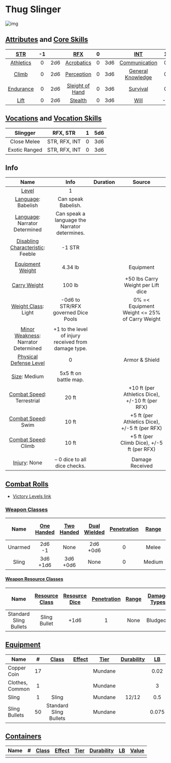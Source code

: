 # Thug Slinger

![img]()

## [Attributes](./../../../../../CoreRules/GeneralRules/Attributes.md) and [Core Skills](./../../../../../CoreRules/GeneralRules/CoreSkills.md)

|  [STR](./../../../../../CoreRules/GeneralRules/Attributes.md#strength-str)   |  -1   |       |         [RFX](./../../../../../CoreRules/GeneralRules/Attributes.md#reflex-rfx)          |   0   |       |        [INT](./../../../../../CoreRules/GeneralRules/Attributes.md#intelligence-int)         |   1   |       |
| :--------------------------------------------------------------------------: | :---: | :---: | :--------------------------------------------------------------------------------------: | :---: | :---: | :------------------------------------------------------------------------------------------: | :---: | :---: |
| [Athletics](./../../../../../CoreRules/GeneralRules/CoreSkills.md#athletics) |   0   |  2d6  |      [Acrobatics](./../../../../../CoreRules/GeneralRules/CoreSkills.md#acrobatics)      |   0   |  3d6  |     [Communication](./../../../../../CoreRules/GeneralRules/CoreSkills.md#communication)     |   0   |  4d6  |
|     [Climb](./../../../../../CoreRules/GeneralRules/CoreSkills.md#climb)     |   0   |  2d6  |      [Perception](./../../../../../CoreRules/GeneralRules/CoreSkills.md#perception)      |   0   |  3d6  | [General Knowledge](./../../../../../CoreRules/GeneralRules/CoreSkills.md#general-knowledge) |   0   |  4d6  |
| [Endurance](./../../../../../CoreRules/GeneralRules/CoreSkills.md#endurance) |   0   |  2d6  | [Sleight of Hand](./../../../../../CoreRules/GeneralRules/CoreSkills.md#sleight-of-hand) |   0   |  3d6  |          [Survival](./../../../../../CoreRules/GeneralRules/CoreSkills.md#survival)          |   0   |  4d6  |
|      [Lift](./../../../../../CoreRules/GeneralRules/CoreSkills.md#lift)      |   0   |  2d6  |         [Stealth](./../../../../../CoreRules/GeneralRules/CoreSkills.md#stealth)         |   0   |  3d6  |              [Will](./../../../../../CoreRules/GeneralRules/CoreSkills.md#will)              |  -1   |  3d6  |

## [Vocations](./../../../../../CoreRules/GeneralRules/Vocations.md) and [Vocation Skills](./../../../../../CoreRules/GeneralRules/Vocations.md#vocation-skills)

| Slingger |   RFX, STR    |   1   |  5d6  |
| :------: | :-----------: | :---: | :---: |
| Close Melee  | STR, RFX, INT |   0   |  3d6  |
|  Exotic Ranged  | STR, RFX, INT |   0   |  3d6  |

## Info

|                                                       Name                                                        |                         Info                         | Duration |                     Source                      |
| :---------------------------------------------------------------------------------------------------------------: | :--------------------------------------------------: | :------: | :---------------------------------------------: |
|                     [Level](./../../../../../CoreRules/CharacterCreationRules/TiersOfPlay.md)                     |                          1                           |          |                                                 |
|                              [Language](./../../../Languages/Languages.md): Babelish                              |                 Can speak Babelish.                  |          |                                                 |
|                        [Language](./../../../Languages/Languages.md): Narrator Determined                         |    Can speak a language the Narrator determines.     |          |                                                 |
| [Disabling Characteristic](./../../../../../CoreRules/CharacterCreationRules/DisablingCharacteristics.md): Feeble |                        -1 STR                        |          |                                                 |
|                                                                                                                   |                                                      |          |                                                 |
|               [Equipment Weight](./../../../../../CoreRules/AdvancedRules/CarryWeight.md#equipment)               |                       4.34 lb                        |          |                    Equipment                    |
|               [Carry Weight](./../../../../../CoreRules/AdvancedRules/CarryWeight.md#carry-weight)                |                        100 lb                        |          |       +50 lbs Carry Weight per Lift dice        |
|           [Weight Class](./../../../../../CoreRules/AdvancedRules/CarryWeight.md#weight-classes): Light           |         -0d6 to STR/RFX governed Dice Pools          |          |  0% =< Equipment Weight <= 25% of Carry Weight  |
|                                                                                                                   |                                                      |          |                                                 |
|      [Minor Weakness](./../../../../../CoreRules/CombatRules/WeaknessAndResistance.md): Narrator Determined       | +1 to the level of injury received from damage type. |          |                                                 |
|    [Physical Defense Level](./../../../../../CoreRules/CombatRules/DefenseAndPenetration.md#physical-defense)     |                          0                           |          |                 Armor & Shield                  |
|                                                                                                                   |                                                      |          |                                                 |
|                     [Size](./../../../../../CoreRules/CombatRules/BattleMap.md#size): Medium                      |                5x5 ft on battle map.                 |          |                                                 |
|         [Combat Speed](./../../../../../CoreRules/CombatRules/CombatSpeed.md#combat-speeds): Terrestrial          |                        20 ft                         |          | +10 ft (per Athletics Dice), +/-10 ft (per RFX) |
|             [Combat Speed](./../../../../../CoreRules/CombatRules/CombatSpeed.md#combat-speeds): Swim             |                        10 ft                         |          |  +5 ft (per Athletics Dice), +/-5 ft (per RFX)  |
|            [Combat Speed](./../../../../../CoreRules/CombatRules/CombatSpeed.md#combat-speeds): Climb             |                        10 ft                         |          |    +5 ft (per Climb Dice), +/-5 ft (per RFX)    |
|                                                                                                                   |                                                      |          |                                                 |
|                         [Injury](./../../../../../CoreRules/CombatRules/Injury.md): None                          |             – 0 dice to all dice checks.             |          |                 Damage Received                 |

## [Combat Rolls](./../../../../../CoreRules/CombatRules/CombatRolls.md)

- [Victory Levels link](./../../../../../CoreRules/CombatRules/VictoryLevels.md)

### [Weapon Classes](./../../../../../CoreRules/CombatRules/WeaponClasses.md)

|  Name   | [One<br />Handed](./../../../../../CoreRules/CombatRules/WeaponClasses.md#one-handed) | [Two<br />Handed](./../../../../../CoreRules/CombatRules/WeaponClasses.md#two-handed) | [Dual<br />Wielded](./../../../../../CoreRules/CombatRules/WeaponClasses.md#dual-wielded) | [Penetration](./../../../../../CoreRules/CombatRules/DefenseAndPenetration.md#penetration) | [Range](./../../../../../CoreRules/CombatRules/Range.md) | [Damage<br />Types](./../../../../../CoreRules/CombatRules/DamageTypes.md) | [Engageable<br />Opponents](./../../../../../CoreRules/CombatRules/EngageableOpponents.md) | [Area Of<br />Effect](./../../../../../CoreRules/CombatRules/AreaOfEffect.md) | [Weapon<br />Resource](./../../../../../CoreRules/CombatRules/WeaponClasses.md#weapon-resources) |
| :-----: | :-----------------------------------------------------------------------------------: | :-----------------------------------------------------------------------------------: | :---------------------------------------------------------------------------------------: | :----------------------------------------------------------------------------------------: | :------------------------------------------------------: | :------------------------------------------------------------------------: | :----------------------------------------------------------------------------------------: | :---------------------------------------------------------------------------: | :----------------------------------------------------------------------------------------------: |
| Unarmed |                                      2d6<br />-1                                      |                                         None                                          |                                       2d6<br />+0d6                                       |                                             0                                              |                          Melee                           |                                  Bludgeon                                  |                                           Rapid                                            |                                     None                                      |                                               None                                               |
|  Sling  |                                     3d6<br />+1d6                                     |                                     3d6<br />+0d6                                     |                                           None                                            |                                             0                                              |                          Medium                          |                                                                            |                                          Standard                                          |                                     None                                      |                                           Sling Bullet                                           |

#### [Weapon Resource Classes](./../../../../../CoreRules/CombatRules/WeaponResourceClasses.md)

|          Name          | [Resource Class](./../../../../../CoreRules/CombatRules/WeaponResourceClasses.md#resource-class) | [Resource Dice](./../../../../../CoreRules/CombatRules/WeaponResourceClasses.md#resource-dice) | [Penetration](./../../../../../CoreRules/CombatRules/WeaponResourceClasses.md#penetration) | [Range](./../../../../../CoreRules/CombatRules/WeaponResourceClasses.md#range) | [Damage<br />Types](./../../../../../CoreRules/CombatRules/WeaponResourceClasses.md#damage-types) | [Area Of<br />Effect](./../../../../../CoreRules/CombatRules/WeaponResourceClasses.md#area-of-effect) |
| :--------------------: | :----------------------------------------------------------------------------------------------: | :--------------------------------------------------------------------------------------------: | :----------------------------------------------------------------------------------------: | :----------------------------------------------------------------------------: | :-----------------------------------------------------------------------------------------------: | :---------------------------------------------------------------------------------------------------: |
| Standard Sling Bullets |                                           Sling Bullet                                           |                                              +1d6                                              |                                             1                                              |                                      None                                      |                                             Bludgeon                                              |                                                 None                                                  |

## [Equipment](./../../../../../CoreRules/AdvancedRules/CarryWeight.md#equipment)

| Name            |   #   | [Class](./../../../../../CoreRules/AdvancedRules/ItemClass.md) | [Effect](./../../../../../CoreRules/AdvancedRules/ItemEffects.md) | [Tier](./../../../../../CoreRules/AdvancedRules/ItemTier.md) | [Durability](./../../../../../CoreRules/AdvancedRules/ItemDurability.md) | [LB](./../../../../../CoreRules/AdvancedRules/CarryWeight.md) | [Value](./../../../Items/ItemShop.md#currency) |
| --------------- | :---: | :------------------------------------------------------------: | :---------------------------------------------------------------: | :----------------------------------------------------------: | :----------------------------------------------------------------------: | :-----------------------------------------------------------: | :--------------------------------------------: |
| Copper Coin     |  17   |                                                                |                                                                   |                           Mundane                            |                                                                          |                             0.02                              |                      1 cc                      |
| Clothes, Common |   1   |                                                                |                                                                   |                           Mundane                            |                                                                          |                               3                               |                     50 cc                      |
| Sling           |   1   |                             Sling                              |                                                                   |                           Mundane                            |                                  12/12                                   |                              0.5                              |                     10 cc                      |
| Sling Bullets   |  50   |                     Standard Sling Bullets                     |                                                                   |                           Mundane                            |                                                                          |                             0.075                             |                      8 tc                      |

## [Containers](./../../../../../CoreRules/AdvancedRules/Containers.md)

| Name |   #   | [Class](./../../../../../CoreRules/AdvancedRules/ItemClass.md) | [Effect](./../../../../../CoreRules/AdvancedRules/ItemEffects.md) | [Tier](./../../../../../CoreRules/AdvancedRules/ItemTier.md) | [Durability](./../../../../../CoreRules/AdvancedRules/ItemDurability.md) | [LB](./../../../../../CoreRules/AdvancedRules/CarryWeight.md) | [Value](./../../../Items/ItemShop.md#currency) |
| ---- | :---: | :------------------------------------------------------------: | :---------------------------------------------------------------: | :----------------------------------------------------------: | :----------------------------------------------------------------------: | :-----------------------------------------------------------: | :--------------------------------------------: |
|      |       |                                                                |                                                                   |                                                              |                                                                          |                                                               |                                                |
